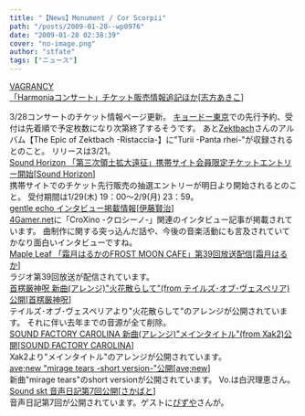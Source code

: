 ```yaml
---
title: "【News】Monument / Cor Scorpii"
path: "/posts/2009-01-28--wp0976"
date: "2009-01-28 02:38:39"
cover: "no-image.png"
author: "stfate"
tags: ["ニュース"]
---
```


<style type="text/css">
<!--
p {white-space: pre-wrap};
-->
</style>

<a class="topics" href="http://www.vagrancy.jp/" target="_blank">VAGRANCY 「Harmoniaコンサート」チケット販売情報追記ほか</a><span class="junre">[<a href="http://www.vagrancy.jp/" target="_blank">志方あきこ</a>]</span>
<div class="news">3/28コンサートのチケット情報ページ更新。
<a href="https://ticket.kyodotokyo.com/" target="_blank">キョードー東京</a>での先行予約、受付は先着順で予定枚数になり次第終了するそうです。
あと<a href="http://www.konamistyle.jp/sp/zektbach_1st/" target="_blank">Zektbach</a>さんのアルバム【The Epic of Zektbach -Ristaccia-】に"Turii -Panta rhei-"が収録されるとのこと。
リリースは3/21。</div>
<a class="topics" href="http://www.soundhorizon.com/information/index.html" target="_blank">Sound Horizon 「第三次領土拡大遠征」携帯サイト会員限定チケットエントリー開始</a><span class="junre">[<a href="http://sound-horizon.net/" target="_blank">Sound Horizon</a>]</span>
<div class="news">携帯サイトでのチケット先行販売の抽選エントリーが明日より開始されるとのこと。
受付期間は1/29(木) 19：00～2/9(月) 23：59。</div>
<a class="topics" href="http://www.gentleecho.net/info.html" target="_blank">gentle echo インタビュー掲載情報</a><span class="junre">[<a href="http://www.gentleecho.net/" target="_blank">伊藤賢治</a>]</span>
<div class="news"><a href="http://www.4gamer.net/games/049/G004936/20090126041/" target="_blank">4Gamer.net</a>に「CroXino -クロシーノ-」関連のインタビュー記事が掲載されています。
曲制作に関する突っ込んだ話や、今後の音楽活動にも言及されていてかなり面白いインタビューですね。</div>
<a class="topics" href="http://www.timerocket.co.jp/fmc/" target="_blank">Maple Leaf 「霜月はるかのFROST MOON CAFE」第39回放送配信</a><span class="junre">[<a href="http://shimotsukin.com/" target="_blank">霜月はるか</a>]</span>
<div class="news">ラジオ第39回放送が配信されています。</div>
<a class="topics" href="http://www.human-bbq.com/" target="_blank">首楞厳神呪 新曲(アレンジ)"火花散らして"(from テイルズ･オブ･ヴェスペリア)公開</a><span class="junre">[<a href="http://www.human-bbq.com/" target="_blank">首楞厳神呪</a>]</span>
<div class="news">テイルズ･オブ･ヴェスペリアより"火花散らして"のアレンジが公開されています。
それに伴い去年までの音源が全て削除。</div>
<a class="topics" href="http://carolina.web.infoseek.co.jp/" target="_blank">SOUND FACTORY CAROLINA 新曲(アレンジ)"メインタイトル"(from Xak2)公開</a><span class="junre">[<a href="http://carolina.web.infoseek.co.jp/" target="_blank">SOUND FACTORY CAROLINA</a>]</span>
<div class="news">Xak2より"メインタイトル"のアレンジが公開されています。</div>
<a class="topics" href="http://www.avenew.jp/" target="_blank">ave;new "mirage tears -short version-"公開</a><span class="junre">[<a href="http://www.avenew.jp/" target="_blank">ave;new</a>]</span>
<div class="news">新曲"mirage tears"のshort versionが公開されています。
Vo.は白沢理恵さん。</div>
<a class="topics" href="http://tuutenn.s66.xrea.com/" target="_blank">Sound skt 音声日記第7回公開</a><span class="junre">[<a href="http://tuutenn.s66.xrea.com/" target="_blank">さかばと</a>]</span>
<div class="news">音声日記第7回が公開されています。ゲストに<a href="http://www.pizuya.com/" target="_blank">ぴずや</a>さんが。</div>
